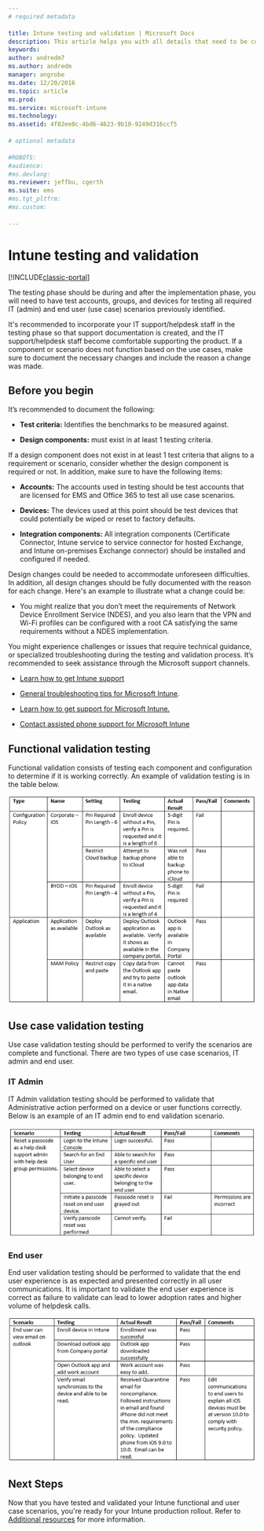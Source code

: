 ```yaml
---
# required metadata

title: Intune testing and validation | Microsoft Docs
description: This article helps you with all details that need to be considered when testing and validating Intune cloud-only solution in your environment.
keywords:
author: andredm7
ms.author: andredm
manager: angrobe
ms.date: 12/20/2016
ms.topic: article
ms.prod:
ms.service: microsoft-intune
ms.technology:
ms.assetid: 4f82ee0c-4bd6-4623-9b10-9249d316ccf5

# optional metadata

#ROBOTS:
#audience:
#ms.devlang:
ms.reviewer: jeffbu, cgerth
ms.suite: ems
#ms.tgt_pltfrm:
#ms.custom:

---
```


# Intune testing and validation

[!INCLUDE[classic-portal](../includes/classic-portal.md)]

The testing phase should be during and after the implementation phase, you will need to have test accounts, groups, and devices for testing all required IT (admin) and end user (use case) scenarios previously identified.

It's recommended to incorporate your IT support/helpdesk staff in the testing phase so that support documentation is created, and the IT support/helpdesk staff become comfortable supporting the product. If a component or scenario does not function based on the use cases, make sure to document the necessary changes and include the reason a change was made.

## Before you begin

It’s recommended to document the following:

-   **Test criteria:** Identifies the benchmarks to be measured against.

-   **Design components:** must exist in at least 1 testing criteria.

If a design component does not exist in at least 1 test criteria that aligns to a requirement or scenario, consider whether the design component is required or not. In addition, make sure to have the following items:

-   **Accounts:** The accounts used in testing should be test accounts that are licensed for EMS and Office 365 to test all use case scenarios.

-   **Devices:** The devices used at this point should be test devices that could potentially be wiped or reset to factory defaults.

-   **Integration components:** All integration components (Certificate Connector, Intune service to service connector for hosted Exchange, and Intune on-premises Exchange connector) should be installed and configured if needed.

Design changes could be needed to accommodate unforeseen difficulties. In addition, all design changes should be fully documented with the reason for each change. Here's an example to illustrate what a change could be:

-   You might realize that you don’t meet the requirements of Network Device Enrollment Service (NDES), and you also learn that the VPN and Wi-Fi profiles can be configured with a root CA satisfying the same requirements without a NDES implementation.

You might experience challenges or issues that require technical guidance, or specialized troubleshooting during the testing and validation process. It’s recommended to seek assistance through the Microsoft support channels.

-   [Learn how to get Intune support](https://docs.microsoft.com/intune/troubleshoot/how-to-get-support-for-microsoft-intune)

-   [General troubleshooting tips for Microsoft Intune](https://docs.microsoft.com/intune/troubleshoot/general-troubleshooting-tips-for-microsoft-intune).

-   [Learn how to get support for Microsoft Intune.](https://docs.microsoft.com/intune/troubleshoot/how-to-get-support-for-microsoft-intune)

-   [Contact assisted phone support for Microsoft Intune](https://docs.microsoft.com/intune/troubleshoot/contact-assisted-phone-support-for-microsoft-intune)

## Functional validation testing

Functional validation consists of testing each component and configuration to determine if it is working correctly. An example of validation testing is in the table below.

![Section 9 table 1](../media/section-9-image-1-table.PNG)

## Use case validation testing

Use case validation testing should be performed to verify the scenarios are complete and functional. There are two types of use case scenarios, IT admin and end user.

### IT Admin

IT Admin validation testing should be performed to validate that Administrative action performed on a device or user functions correctly. Below is an example of an IT admin end to end validation scenario.

![Section 9 table 2](../media/section-9-image-2-table.PNG)

### End user

End user validation testing should be performed to validate that the end user experience is as expected and presented correctly in all user communications. It is important to validate the end user experience is correct as failure to validate can lead to lower adoption rates and higher volume of helpdesk calls.

![Section 9 table 3](../media/section-9-image-3-table.PNG)

## Next Steps

Now that you have tested and validated your Intune functional and user case scenarios, you're ready for your Intune production rollout. Refer to [Additional resources](additional-resources.md) for more information.
